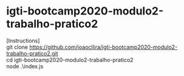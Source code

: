 # igti-bootcamp2020-modulo2-trabalho-pratico2
[Instructions]<br>
git clone https://github.com/joaocllira/igti-bootcamp2020-modulo2-trabalho-pratico2.git<br>
cd igti-bootcamp2020-modulo2-trabalho-pratico2<br>
node .\index.js		
